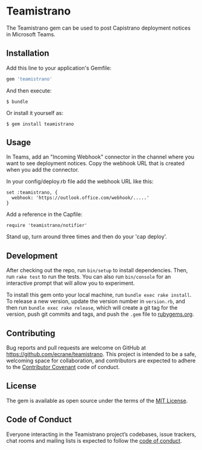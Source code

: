 # Teamistrano

The Teamistrano gem can be used to post Capistrano deployment notices in Microsoft Teams.

## Installation

Add this line to your application's Gemfile:

```ruby
gem 'teamistrano'
```

And then execute:

    $ bundle

Or install it yourself as:

    $ gem install teamistrano


## Usage

In Teams, add an "Incoming Webhook" connector in the channel where you want to see deployment notices.  Copy the webhook URL that is created when you add the connector.

In your config/deploy.rb file add the webhook URL like this:

```
set :teamistrano, {
  webhook: 'https://outlook.office.com/webhook/.....'
}
```

Add a reference in the Capfile:

```
require 'teamistrano/notifier'
```

Stand up, turn around three times and then do your 'cap deploy'.


## Development

After checking out the repo, run `bin/setup` to install dependencies. Then, run `rake test` to run the tests. You can also run `bin/console` for an interactive prompt that will allow you to experiment.

To install this gem onto your local machine, run `bundle exec rake install`. To release a new version, update the version number in `version.rb`, and then run `bundle exec rake release`, which will create a git tag for the version, push git commits and tags, and push the `.gem` file to [rubygems.org](https://rubygems.org).

## Contributing

Bug reports and pull requests are welcome on GitHub at https://github.com/ecrane/teamistrano. This project is intended to be a safe, welcoming space for collaboration, and contributors are expected to adhere to the [Contributor Covenant](http://contributor-covenant.org) code of conduct.

## License

The gem is available as open source under the terms of the [MIT License](https://opensource.org/licenses/MIT).

## Code of Conduct

Everyone interacting in the Teamistrano project’s codebases, issue trackers, chat rooms and mailing lists is expected to follow the [code of conduct](https://github.com/ecrane/teamistrano/blob/master/CODE_OF_CONDUCT.md).
